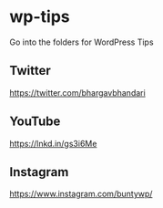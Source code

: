 # wp-tips
Go into the folders for WordPress Tips


## Twitter
https://twitter.com/bhargavbhandari

## YouTube
https://lnkd.in/gs3i6Me

## Instagram
https://www.instagram.com/buntywp/
